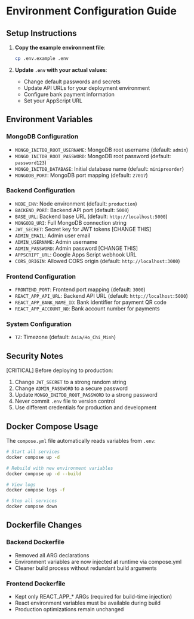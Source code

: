 # Environment Configuration Guide

## Setup Instructions

1. **Copy the example environment file**:
   ```bash
   cp .env.example .env
   ```

2. **Update `.env` with your actual values**:
   - Change default passwords and secrets
   - Update API URLs for your deployment environment
   - Configure bank payment information
   - Set your AppScript URL

## Environment Variables

### MongoDB Configuration
- `MONGO_INITDB_ROOT_USERNAME`: MongoDB root username (default: `admin`)
- `MONGO_INITDB_ROOT_PASSWORD`: MongoDB root password (default: `password123`)
- `MONGO_INITDB_DATABASE`: Initial database name (default: `minipreorder`)
- `MONGODB_PORT`: MongoDB port mapping (default: `27017`)

### Backend Configuration
- `NODE_ENV`: Node environment (default: `production`)
- `BACKEND_PORT`: Backend API port (default: `5000`)
- `BASE_URL`: Backend base URL (default: `http://localhost:5000`)
- `MONGODB_URI`: Full MongoDB connection string
- `JWT_SECRET`: Secret key for JWT tokens [CHANGE THIS]
- `ADMIN_EMAIL`: Admin user email
- `ADMIN_USERNAME`: Admin username
- `ADMIN_PASSWORD`: Admin password [CHANGE THIS]
- `APPSCRIPT_URL`: Google Apps Script webhook URL
- `CORS_ORIGIN`: Allowed CORS origin (default: `http://localhost:3000`)

### Frontend Configuration
- `FRONTEND_PORT`: Frontend port mapping (default: `3000`)
- `REACT_APP_API_URL`: Backend API URL (default: `http://localhost:5000`)
- `REACT_APP_BANK_NAME_ID`: Bank identifier for payment QR code
- `REACT_APP_ACCOUNT_NO`: Bank account number for payments

### System Configuration
- `TZ`: Timezone (default: `Asia/Ho_Chi_Minh`)

## Security Notes

[CRITICAL] Before deploying to production:
1. Change `JWT_SECRET` to a strong random string
2. Change `ADMIN_PASSWORD` to a secure password
3. Update `MONGO_INITDB_ROOT_PASSWORD` to a strong password
4. Never commit `.env` file to version control
5. Use different credentials for production and development

## Docker Compose Usage

The `compose.yml` file automatically reads variables from `.env`:

```bash
# Start all services
docker compose up -d

# Rebuild with new environment variables
docker compose up -d --build

# View logs
docker compose logs -f

# Stop all services
docker compose down
```

## Dockerfile Changes

### Backend Dockerfile
- Removed all ARG declarations
- Environment variables are now injected at runtime via compose.yml
- Cleaner build process without redundant build arguments

### Frontend Dockerfile
- Kept only REACT_APP_* ARGs (required for build-time injection)
- React environment variables must be available during build
- Production optimizations remain unchanged
